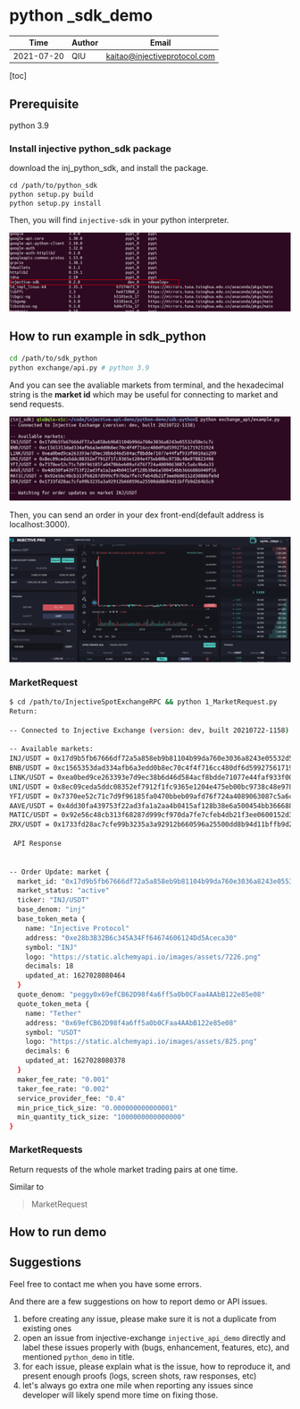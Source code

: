 # python _sdk_demo

| Time       | Author | Email                        |
| ---------- | ------ | ---------------------------- |
| 2021-07-20 | QIU    | kaitao@injectiveprotocol.com |


[toc]

## Prerequisite

python 3.9

### Install injective python_sdk package

download the inj_python_sdk, and install the package.

 ```
 cd /path/to/python_sdk
 python setup.py build
 python setup.py install
 ```

Then, you will find `injective-sdk` in your python interpreter.

![injective_sdk_package](README.assets/injective_sdk_package.png)

## How to run example in sdk_python

```bash
cd /path/to/sdk_python
python exchange/api.py # python 3.9
```

And you can see the avaliable markets from terminal, and the hexadecimal string is the **market id** which may be useful for connecting to market and send requests.

![example](README.assets/example.png)

Then, you can send an order in your dex front-end(default address is localhost:3000).

![market](README.assets/market.png)

### MarketRequest

```bash
$ cd /path/to/InjectiveSpotExchangeRPC && python 1_MarketRequest.py
Return:

-- Connected to Injective Exchange (version: dev, built 20210722-1158)

-- Available markets:
INJ/USDT = 0x17d9b5fb67666df72a5a858eb9b81104b99da760e3036a8243e05532d50e1c7c
BNB/USDT = 0xc1565353dad334afb6a3edd0b8ec70c4f4f716cc480df6d59927561719251924
LINK/USDT = 0xea0bed9ce263393e7d9ec38b6d46d584acf8bdde71077e44faf933f0010a5299
UNI/USDT = 0x8ec09ceda5ddc08352ef7912f1fc9365e1204e475eb00bc9738c48e978823496
YFI/USDT = 0x7370ee52c71c7d9f96185fa0470bbeb09afd76f724a4089063087c5a6c9bda33
AAVE/USDT = 0x4dd30fa439753f22ad3fa1a2aa4b0415af128b38e6a500454bb3666886040f16
MATIC/USDT = 0x92e56c48cb313f68287d999cf970da7fe7cfeb4db21f3ee0600152d30886fe9d
ZRX/USDT = 0x1733fd28ac7cfe99b3235a3a92912b660596a25500dd8b94d11bffb9d264b5c9

 API Response  


-- Order Update: market {
  market_id: "0x17d9b5fb67666df72a5a858eb9b81104b99da760e3036a8243e05532d50e1c7c"
  market_status: "active"
  ticker: "INJ/USDT"
  base_denom: "inj"
  base_token_meta {
    name: "Injective Protocol"
    address: "0xe28b3B32B6c345A34Ff64674606124Dd5Aceca30"
    symbol: "INJ"
    logo: "https://static.alchemyapi.io/images/assets/7226.png"
    decimals: 18
    updated_at: 1627028080464
  }
  quote_denom: "peggy0x69efCB62D98f4a6ff5a0b0CFaa4AAbB122e85e08"
  quote_token_meta {
    name: "Tether"
    address: "0x69efCB62D98f4a6ff5a0b0CFaa4AAbB122e85e08"
    symbol: "USDT"
    logo: "https://static.alchemyapi.io/images/assets/825.png"
    decimals: 6
    updated_at: 1627028080378
  }
  maker_fee_rate: "0.001"
  taker_fee_rate: "0.002"
  service_provider_fee: "0.4"
  min_price_tick_size: "0.000000000000001"
  min_quantity_tick_size: "1000000000000000"
}
```

### MarketRequests

Return requests of the whole market trading pairs at one time.

Similar to  

> MarketRequest

###





## How to run demo





## Suggestions

Feel free to contact me when you have some errors.

And there are a few suggestions on how to report demo or API  issues.

1. before creating any issue, please make sure it is not a duplicate from existing ones
2. open an issue from injective-exchange `injective_api_demo` directly and label these issues properly with (bugs, enhancement, features, etc), and mentioned `python_demo` in title.
3. for each issue, please explain what is the issue, how to reproduce it, and present enough proofs (logs, screen shots, raw responses, etc)
4. let's always go extra one mile when reporting any issues since developer will likely spend more time on fixing those.
